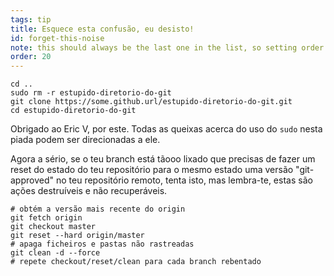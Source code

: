 ```yaml
---
tags: tip
title: Esquece esta confusão, eu desisto!
id: forget-this-noise
note: this should always be the last one in the list, so setting order to 20 so I don't have to re-name/re-order it
order: 20
---
```


```git
cd ..
sudo rm -r estupido-diretorio-do-git
git clone https://some.github.url/estupido-diretorio-do-git.git
cd estupido-diretorio-do-git
```

Obrigado ao Eric V, por este. Todas as queixas acerca do uso do `sudo` nesta piada podem ser direcionadas a ele.


Agora a sério, se o teu branch está tãooo lixado que precisas de fazer um reset do estado do teu repositório para o mesmo estado uma versão "git-approved" no teu repositório remoto, tenta isto, mas lembra-te, estas são ações destruíveis e não recuperáveis.

```git
# obtém a versão mais recente do origin
git fetch origin
git checkout master
git reset --hard origin/master
# apaga ficheiros e pastas não rastreadas
git clean -d --force
# repete checkout/reset/clean para cada branch rebentado
```